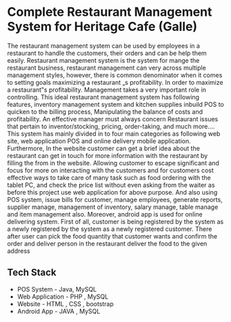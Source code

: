 # Complete Restaurant Management System for Heritage Cafe (Galle)

The restaurant management system can be used by employees in a restaurant to handle the
customers, their orders and can be help them easily.
Restaurant management system is the system for mange the restaurant business, restaurant
management can very across multiple management styles, however, there is common
denominator when it comes to setting goals maximizing a restaurant „s profitability. In order to
maximize a restaurant‟s profitability. Management takes a very important role in controlling.
This ideal restaurant management system has following features, inventory management system
and kitchen supplies inbuild POS to quicken to the billing process, Manipulating the balance of
costs and profitability. An effective manager must always concern Restaurant issues that pertain
to inventor/stocking, pricing, order-taking, and much more….
This system has mainly divided in to four main categories as following web site, web application
POS and online delivery mobile application.
Furthermore, In the website customer can get a brief idea about the restaurant can get in touch
for more information with the restaurant by filling the from in the website.
Allowing customer to escape significant and focus for more on interacting with the customers
and for customers cost effective ways to take care of many task such as food ordering with the
tablet PC, and check the price list without even asking from the waiter as before this project use
web application for above purpose. And also using POS system, issue bills for customer, manage
employees, generate reports, supplier manage, management of inventory, salary manage, table
manage and item management also.
Moreover, android app is used for online delivering system. First of all, customer is being
registered by the system as a newly registered by the system as a newly registered customer.
There after user can pick the food quantity that customer wants and confirm the order and deliver
person in the restaurant deliver the food to the given address

## Tech Stack
- POS System - Java, MySQL 
- Web Application - PHP , MySQL
- Website - HTML , CSS , bootstrap
- Android App - JAVA , MySQL
